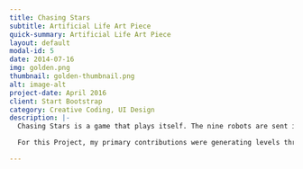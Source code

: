```yaml
---
title: Chasing Stars
subtitle: Artificial Life Art Piece
quick-summary: Artificial Life Art Piece
layout: default
modal-id: 5
date: 2014-07-16
img: golden.png
thumbnail: golden-thumbnail.png
alt: image-alt
project-date: April 2016
client: Start Bootstrap
category: Creative Coding, UI Design
description: |-
  Chasing Stars is a game that plays itself. The nine robots are sent into space and their mission is to learn to avoid obstacles and collect star dust. Behind the scenes, the way the robots respond to the immediate environmental conditions they encounter is determined according to an evolutionary genetic algorithm. Each robots’ genes are different, and better performing individuals are more likely to pass traits to the next generation. The levels are generated using a developmental model (a Lindenmeyer system), and are regenerated each time a robot completes a level. The stars behind are animated according to a cellular automaton whose rules are changing as the robots progress: the neighbourhood rules depend on each robot’s state of life and death. Watch as the robots stumble and learn to conquer unexpected conditions, and perhaps cheer on your favourite robot!

  For this Project, my primary contributions were generating levels through an L-system approach and UI design.

---
```

